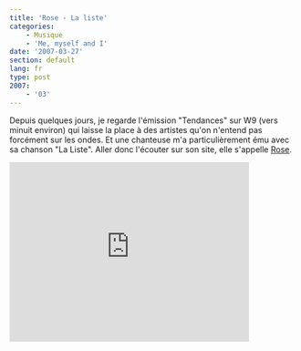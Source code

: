 ```yaml
---
title: 'Rose - La liste'
categories:
    - Musique
    - 'Me, myself and I'
date: '2007-03-27'
section: default
lang: fr
type: post
2007:
    - '03'
---
```


Depuis quelques jours, je regarde l'émission "Tendances" sur W9 (vers minuit environ) qui laisse la place à des artistes qu'on n'entend pas forcément sur les ondes. Et une chanteuse m'a particulièrement ému avec sa chanson "La Liste". Aller donc l'écouter sur son site, elle s'appelle [Rose](http://www.rose-lesite.fr/).

<!-- more -->

<div class="videoWrapper">
  <iframe width="420" height="315" src="https://www.youtube.com/embed/sD33vZsClgs" frameborder="0" allowfullscreen></iframe>
</div>
